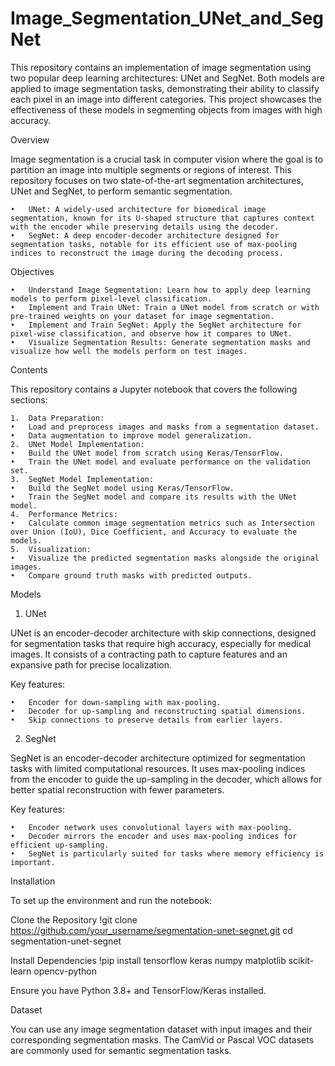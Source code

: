 # Image_Segmentation_UNet_and_SegNet

This repository contains an implementation of image segmentation using two popular deep learning architectures: UNet and SegNet. Both models are applied to image segmentation tasks, demonstrating their ability to classify each pixel in an image into different categories. This project showcases the effectiveness of these models in segmenting objects from images with high accuracy.

Overview

Image segmentation is a crucial task in computer vision where the goal is to partition an image into multiple segments or regions of interest. This repository focuses on two state-of-the-art segmentation architectures, UNet and SegNet, to perform semantic segmentation.

	•	UNet: A widely-used architecture for biomedical image segmentation, known for its U-shaped structure that captures context with the encoder while preserving details using the decoder.
	•	SegNet: A deep encoder-decoder architecture designed for segmentation tasks, notable for its efficient use of max-pooling indices to reconstruct the image during the decoding process.

Objectives

	•	Understand Image Segmentation: Learn how to apply deep learning models to perform pixel-level classification.
	•	Implement and Train UNet: Train a UNet model from scratch or with pre-trained weights on your dataset for image segmentation.
	•	Implement and Train SegNet: Apply the SegNet architecture for pixel-wise classification, and observe how it compares to UNet.
	•	Visualize Segmentation Results: Generate segmentation masks and visualize how well the models perform on test images.

Contents

This repository contains a Jupyter notebook that covers the following sections:

	1.	Data Preparation:
	•	Load and preprocess images and masks from a segmentation dataset.
	•	Data augmentation to improve model generalization.
	2.	UNet Model Implementation:
	•	Build the UNet model from scratch using Keras/TensorFlow.
	•	Train the UNet model and evaluate performance on the validation set.
	3.	SegNet Model Implementation:
	•	Build the SegNet model using Keras/TensorFlow.
	•	Train the SegNet model and compare its results with the UNet model.
	4.	Performance Metrics:
	•	Calculate common image segmentation metrics such as Intersection over Union (IoU), Dice Coefficient, and Accuracy to evaluate the models.
	5.	Visualization:
	•	Visualize the predicted segmentation masks alongside the original images.
	•	Compare ground truth masks with predicted outputs.

Models

1. UNet

UNet is an encoder-decoder architecture with skip connections, designed for segmentation tasks that require high accuracy, especially for medical images. It consists of a contracting path to capture features and an expansive path for precise localization.

Key features:

	•	Encoder for down-sampling with max-pooling.
	•	Decoder for up-sampling and reconstructing spatial dimensions.
	•	Skip connections to preserve details from earlier layers.

2. SegNet

SegNet is an encoder-decoder architecture optimized for segmentation tasks with limited computational resources. It uses max-pooling indices from the encoder to guide the up-sampling in the decoder, which allows for better spatial reconstruction with fewer parameters.

Key features:

	•	Encoder network uses convolutional layers with max-pooling.
	•	Decoder mirrors the encoder and uses max-pooling indices for efficient up-sampling.
	•	SegNet is particularly suited for tasks where memory efficiency is important.

Installation

To set up the environment and run the notebook:

Clone the Repository
!git clone https://github.com/your_username/segmentation-unet-segnet.git
cd segmentation-unet-segnet

Install Dependencies
!pip install tensorflow keras numpy matplotlib scikit-learn opencv-python

Ensure you have Python 3.8+ and TensorFlow/Keras installed.

Dataset

You can use any image segmentation dataset with input images and their corresponding segmentation masks. The CamVid or Pascal VOC datasets are commonly used for semantic segmentation tasks.
